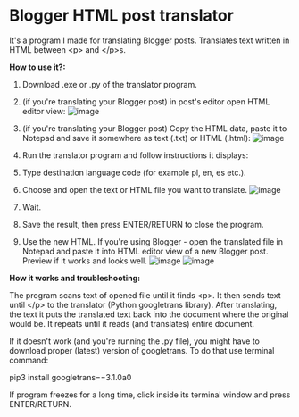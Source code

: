 # Blogger HTML post translator
It's a program I made for translating Blogger posts. Translates text written in HTML between &lt;p> and &lt;/p>s.

<b>How to use it?:</b>

1. Download .exe or .py of the translator program.

2. (if you're translating your Blogger post) in post's editor open HTML editor view:
![image](https://user-images.githubusercontent.com/112283903/208311034-db79cc65-fe03-4da7-ace3-a21f65ca8770.png)

3. (if you're translating your Blogger post) Copy the HTML data, paste it to Notepad and save it somewhere as text (.txt) or HTML (.html):
![image](https://user-images.githubusercontent.com/112283903/208311164-9361beb8-6b82-457a-bd77-9bf8074b2e2b.png)

4. Run the translator program and follow instructions it displays:

5. Type destination language code (for example pl, en, es etc.).

6. Choose and open the text or HTML file you want to translate.
![image](https://user-images.githubusercontent.com/112283903/208311268-96042906-67ac-4bba-85cb-f2cd36027ec7.png)

7. Wait.

8. Save the result, then press ENTER/RETURN to close the program.

9. Use the new HTML. If you're using Blogger - open the translated file in Notepad and paste it into HTML editor view of a new Blogger post. Preview if it works and looks well.
![image](https://user-images.githubusercontent.com/112283903/208311523-a6fb65d8-ff18-48e4-8411-1a1db35e1a1f.png)
![image](https://user-images.githubusercontent.com/112283903/208311377-5450d766-b66c-4135-ae9e-32bd2b6775b4.png)

<b>How it works and troubleshooting:</b>

The program scans text of opened file until it finds &lt;p>. It then sends text until &lt;/p> to the translator (Python googletrans library). After translating, the text it puts the translated text back into the document where the original would be. It repeats until it reads (and translates) entire document.

If it doesn't work (and you're running the .py file), you might have to download proper (latest) version of googletrans. To do that use terminal command:

pip3 install googletrans==3.1.0a0

If program freezes for a long time, click inside its terminal window and press ENTER/RETURN.

